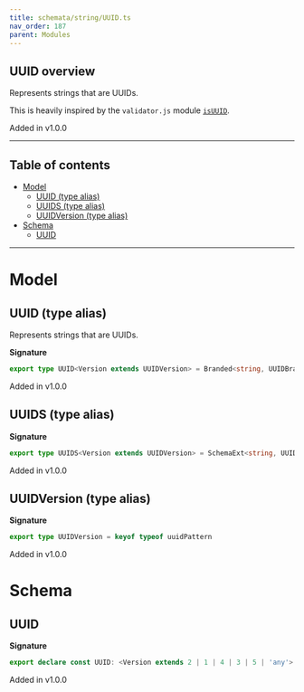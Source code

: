 ```yaml
---
title: schemata/string/UUID.ts
nav_order: 187
parent: Modules
---
```


## UUID overview

Represents strings that are UUIDs.

This is heavily inspired by the `validator.js` module
[`isUUID`](https://github.com/validatorjs/validator.js/blob/master/src/lib/isUUID.js).

Added in v1.0.0

---

<h2 class="text-delta">Table of contents</h2>

- [Model](#model)
  - [UUID (type alias)](#uuid-type-alias)
  - [UUIDS (type alias)](#uuids-type-alias)
  - [UUIDVersion (type alias)](#uuidversion-type-alias)
- [Schema](#schema)
  - [UUID](#uuid)

---

# Model

## UUID (type alias)

Represents strings that are UUIDs.

**Signature**

```ts
export type UUID<Version extends UUIDVersion> = Branded<string, UUIDBrand<Version>>
```

Added in v1.0.0

## UUIDS (type alias)

**Signature**

```ts
export type UUIDS<Version extends UUIDVersion> = SchemaExt<string, UUID<Version>>
```

Added in v1.0.0

## UUIDVersion (type alias)

**Signature**

```ts
export type UUIDVersion = keyof typeof uuidPattern
```

Added in v1.0.0

# Schema

## UUID

**Signature**

```ts
export declare const UUID: <Version extends 2 | 1 | 4 | 3 | 5 | 'any'>(version: Version) => UUIDS<Version>
```

Added in v1.0.0
